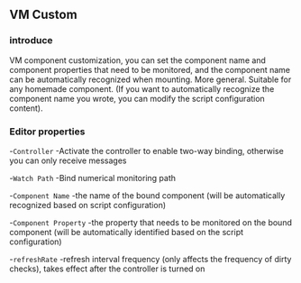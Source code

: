 ## VM Custom

### introduce 

VM component customization, you can set the component name and component properties that need to be monitored, and the component name can be automatically recognized when mounting. More general. Suitable for any homemade component. (If you want to automatically recognize the component name you wrote, you can modify the script configuration content).

### Editor properties

-`Controller` -Activate the controller to enable two-way binding, otherwise you can only receive messages

-`Watch Path` -Bind numerical monitoring path

-`Component Name` -the name of the bound component (will be automatically recognized based on script configuration)

-`Component Property` -the property that needs to be monitored on the bound component (will be automatically identified based on the script configuration)

-`refreshRate` -refresh interval frequency (only affects the frequency of dirty checks), takes effect after the controller is turned on